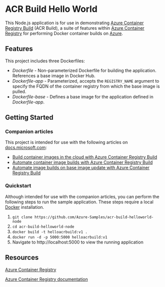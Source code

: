 # ACR Build Hello World

This Node.js application is for use in demonstrating [Azure Container Registry Build](https://docs.microsoft.com/azure/container-registry/container-registry-tutorial-quick-build) (ACR Build), a suite of features within [Azure Container Registry](https://azure.microsoft.com/services/container-registry/) for performing Docker container builds on [Azure](https://azure.com).

## Features

This project includes three Dockerfiles:

* *Dockerfile* - Non-parameterized Dockerfile for building the application. References a base image in Docker Hub.
* *Dockerfile-app* - Parameterized, accepts the `REGISTRY_NAME` argument to specify the FQDN of the container registry from which the base image is pulled.
* *Dockerfile-base* - Defines a base image for the application defined in *Dockerfile-app*.

## Getting Started

### Companion articles

This project is intended for use with the following articles on [docs.microsoft.com](http://docs.microsoft.com):

* [Build container images in the cloud with Azure Container Registry Build](https://docs.microsoft.com/azure/container-registry/container-registry-tutorial-quick-build)
* [Automate container image builds with Azure Container Registry Build](https://docs.microsoft.com/azure/container-registry/container-registry-tutorial-build-task)
* [Automate image builds on base image update with Azure Container Registry Build](https://docs.microsoft.com/azure/container-registry/container-registry-tutorial-base-image-update)

### Quickstart

Although intended for use with the companion articles, you can perform the following steps to run the sample application. These steps require a local [Docker](http://docker.com) installation.

1. `git clone https://github.com/Azure-Samples/acr-build-helloworld-node`
1. `cd acr-build-helloworld-node`
1. `docker build -t helloacrbuild:v1 .`
1. `docker run -d -p 5000:5000 helloacrbuild:v1`
1. Navigate to http://localhost:5000 to view the running application

## Resources

[Azure Container Registry](https://azure.microsoft.com/services/container-registry/)

[Azure Container Registry documentation](https://docs.microsoft.com/azure/container-registry/)
